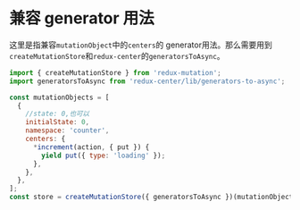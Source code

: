 # 兼容 generator 用法

这里是指兼容`mutationObject`中的`centers`的 generator用法。那么需要用到`createMutationStore`和`redux-center`的`generatorsToAsync`。

```js
import { createMutationStore } from 'redux-mutation';
import generatorsToAsync from 'redux-center/lib/generators-to-async';

const mutationObjects = [
  {
    //state: 0,也可以
    initialState: 0,
    namespace: 'counter',
    centers: {
      *increment(action, { put }) {
      	yield put({ type: 'loading' });
      },
    },
  },
];
const store = createMutationStore({ generatorsToAsync })(mutationObjects);
```

